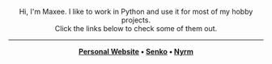 <p align="center">
  Hi, I'm Maxee. I like to work in Python and use it for most of my hobby projects.
  <br>
  Click the links below to check some of them out.
</p>

---

<strong>
  <p align="center">
    <a href="https://notmaxee.bitbucket.io/">Personal Website</a>
    •
    <a href="https://senkobot.bitbucket.io/">Senko</a>
    •
    <a href="https://nyrm.bitbucket.io/">Nyrm</a>
  </p>
</strong>
